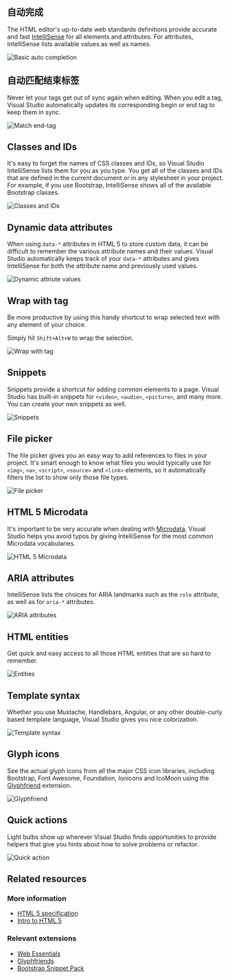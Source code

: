 <properties
	pageTitle="HTML"
	description="The HTML editor was completely rewritten in Visual Studio 2013 to create a foundation for a great HTML 5 editing experience that is constantly getting better."
	slug="html"
	order="200"
	keywords="html, intellisense, html5, xhtml, autocomplete"
/>

## 自动完成
The HTML editor's up-to-date web standards definitions provide accurate and fast [IntelliSense](http://go.microsoft.com/fwlink/?LinkId=532997) for all elements and attributes. For attributes, IntelliSense lists available values as well as names.

![Basic auto completion](_assets/html-auto-completion.gif)

## 自动匹配结束标签
Never let your tags get out of sync again when editing. When you edit a tag, Visual Studio automatically updates its corresponding begin or end tag to keep them in sync.

![Match end-tag](_assets/html-match-end-tag.gif)

## Classes and IDs
It's easy to forget the names of CSS classes and IDs, so Visual Studio IntelliSense lists them for you as you type. You get all of the classes and IDs that are defined in the current document or in any stylesheet in your project. For example, if you use Bootstrap, IntelliSense shows all of the available Bootstrap classes.

![Classes and IDs](_assets/html-classes-and-ids.gif)

## Dynamic data attributes
When using `data-*` attributes in HTML 5 to store custom data, it can be difficult to remember the various attribute names and their values. Visual Studio automatically keeps track of your `data-*` attributes and gives IntelliSense for both the attribute name and previously used values.

![Dynamic attriute values](_assets/html-dynamic-attribute-values.gif)

## Wrap with tag
Be more productive by using this handy shortcut to wrap selected text with any element of your choice.

Simply hit `Shift+Alt+W` to wrap the selection.

![Wrap with tag](_assets/html-wrap-with-tag.gif)

## Snippets
Snippets provide a shortcut for adding common elements to a page. Visual Studio has built-in snippets for `<video>`, `<audio>`, `<picture>`, and many more. You can create your own snippets as well.

![Snippets](_assets/html-snippets.gif)

## File picker
The file picker gives you an easy way to add references to files in your project. It's smart enough to know what files you would typically use for `<img>`, `<a>`, `<script>`, `<source>` and `<link>` elements, so it automatically filters the list to show only those file types.

![File picker](_assets/html-file-picker.gif)

## HTML 5 Microdata
It's important to be very accurate when dealing with 
[Microdata](http://html5doctor.com/microdata/). Visual Studio helps you avoid typos by giving IntelliSense for the most common Microdata vocabularies.

![HTML 5 Microdata](_assets/html-microdata.gif)

## ARIA attributes
IntelliSense lists the choices for ARIA landmarks such as the `role` attribute, as well as for `aria-*` attributes.

![ARIA attributes](_assets/html-aria.gif)

## HTML entities
Get quick and easy access to all those HTML entities that are so hard to remember.

![Entities](_assets/html-entities.gif)

## Template syntax
Whether you use Mustache, Handlebars, Angular, or any other double-curly based template language, Visual Studio gives you nice colorization.

![Template syntax](_assets/html-template-syntax.gif)

## Glyph icons
See the actual glyph icons from all the major CSS icon libraries, including Bootstrap, Font Awesome, Foundation, Ionicons and IcoMoon using the
[Glyphfriend](https://visualstudiogallery.msdn.microsoft.com/5fd24afb-b3b2-4cec-9b03-1cfcec6123aa) extension.

![Glyphfriend](_assets/html-glyphfriend.png)

## Quick actions
Light bulbs show up wherever Visual Studio finds opportunities to provide helpers that give you hints about how to solve problems or refactor.

![Quick action](_assets/html-quick-action.gif)

<aside role="complementary">

## Related resources

<section>

### More information

- [HTML 5 specification](http://www.w3.org/TR/html5/)
- [Intro to HTML 5](http://www.w3schools.com/html/html5_intro.asp)
</section>

<section>

### Relevant extensions

- [Web Essentials](https://visualstudiogallery.msdn.microsoft.com/ee6e6d8c-c837-41fb-886a-6b50ae2d06a2)
- [Glyphfriends](https://visualstudiogallery.msdn.microsoft.com/5fd24afb-b3b2-4cec-9b03-1cfcec6123aa)
- [Bootstrap Snippet Pack](https://visualstudiogallery.msdn.microsoft.com/e82e7862-f731-4183-a27a-3a44b261bfe5)
</section>

</aside>
